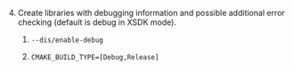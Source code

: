 4. Create libraries with debugging information and possible additional error checking (default is debug in XSDK mode).

    1. `--dis/enable-debug` 

    2. `CMAKE_BUILD_TYPE=[Debug,Release]`
